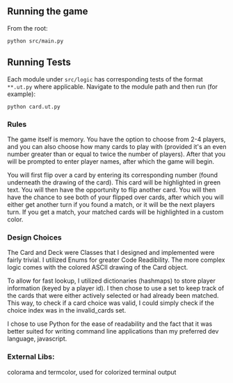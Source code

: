 ## Running the game

From the root:

`python src/main.py`

## Running Tests

Each module under `src/logic` has corresponding tests of the format `**.ut.py` where applicable. Navigate to the module path and then run (for example):

`python card.ut.py`

### Rules

The game itself is memory. You have the option to choose from 2-4 players, and you can also choose how many cards to play with (provided it's an even number greater than or equal to twice the number of players). After that you will be prompted to enter player names, after which the game will begin.

You will first flip over a card by entering its corresponding number (found underneath the drawing of the card). This card will be highlighted in green text. You will then have the opportunity to flip another card. You will then have the chance to see both of your flipped over cards, after which you will either get another turn if you found a match, or it will be the next players turn. If you get a match, your matched cards will be highlighted in a custom color.

### Design Choices

The Card and Deck were Classes that I designed and implemented were fairly trivial. I utilized Enums for greater Code Readibility. The more complex logic comes with the colored ASCII drawing of the Card object.

To allow for fast lookup, I utilized dictionaries (hashmaps) to store player information (keyed by a player id). I then chose to use a set to keep track of the cards that were either actively selected or had already been matched. This way, to check if a card choice was valid, I could simply check if the choice index was in the invalid_cards set.

I chose to use Python for the ease of readability and the fact that it was better suited for writing command line applications than my preferred dev language, javascript.

### External Libs:
colorama and termcolor, used for colorized terminal output